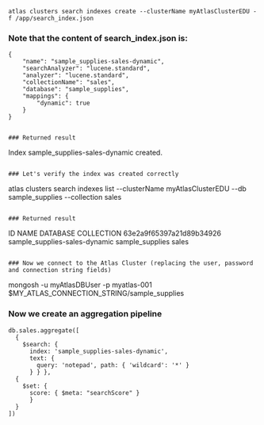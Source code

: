 ```
atlas clusters search indexes create --clusterName myAtlasClusterEDU -f /app/search_index.json
```

### Note that the content of search_index.json is:
```
{
    "name": "sample_supplies-sales-dynamic",
    "searchAnalyzer": "lucene.standard",
    "analyzer": "lucene.standard",
    "collectionName": "sales",
    "database": "sample_supplies",
    "mappings": {
        "dynamic": true
    }
}


### Returned result
```
Index sample_supplies-sales-dynamic created.
```

### Let's verify the index was created correctly
```
atlas clusters search indexes list --clusterName myAtlasClusterEDU --db sample_supplies --collection sales
```

### Returned result
```
ID                         NAME                            DATABASE          COLLECTION
63e2a9f65397a21d89b34926   sample_supplies-sales-dynamic   sample_supplies   sales
```

### Now we connect to the Atlas Cluster (replacing the user, password and connection string fields)
```
mongosh -u myAtlasDBUser -p myatlas-001 $MY_ATLAS_CONNECTION_STRING/sample_supplies


### Now we create an aggregation pipeline
```
db.sales.aggregate([
  {
    $search: {
      index: 'sample_supplies-sales-dynamic',
      text: {
        query: 'notepad', path: { 'wildcard': '*' }
      } } },
  {
    $set: {
      score: { $meta: "searchScore" }
      }
  }
])
```

